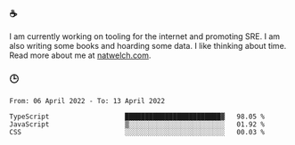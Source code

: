 ### ☕

I am currently working on tooling for the internet and promoting SRE. I am also writing some books and hoarding some data. I like thinking about time. Read more about me at [natwelch.com](https://natwelch.com).

### 🕒

<!--START_SECTION:waka-->

```text
From: 06 April 2022 - To: 13 April 2022

TypeScript                   ████████████████████████▓   98.05 %
JavaScript                   ▒░░░░░░░░░░░░░░░░░░░░░░░░   01.92 %
CSS                          ░░░░░░░░░░░░░░░░░░░░░░░░░   00.03 %
```

<!--END_SECTION:waka-->
